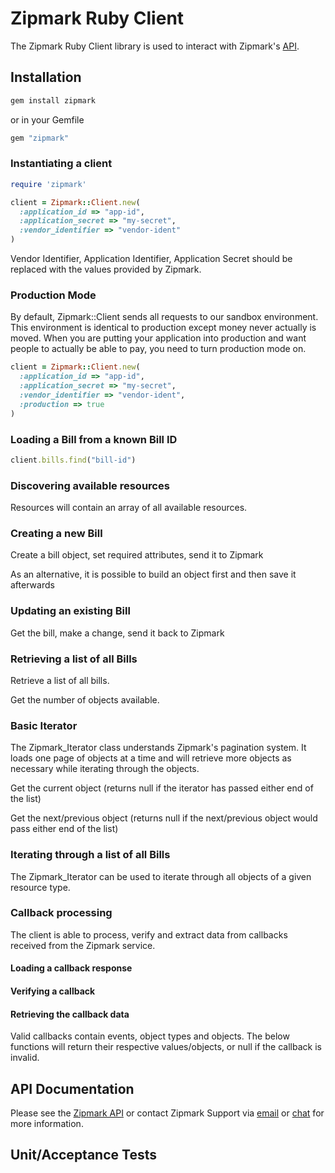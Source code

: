 # Zipmark Ruby Client

The Zipmark Ruby Client library is used to interact with Zipmark's [API](https://dev.zipmark.com).

## Installation

```sh
gem install zipmark
```
or in your Gemfile

```ruby
gem "zipmark"
```

### Instantiating a client

```ruby
require 'zipmark'

client = Zipmark::Client.new(
  :application_id => "app-id",
  :application_secret => "my-secret",
  :vendor_identifier => "vendor-ident"
)
```

Vendor Identifier, Application Identifier, Application Secret should be replaced with the 
values provided by Zipmark.


### Production Mode

By default, Zipmark::Client sends all requests to our sandbox environment.  This environment is identical to production except money never actually is moved.  When you are putting your application into production and want people to actually be able to pay, you need to turn production mode on.

```ruby
client = Zipmark::Client.new(
  :application_id => "app-id",
  :application_secret => "my-secret",
  :vendor_identifier => "vendor-ident",
  :production => true
)
```

### Loading a Bill from a known Bill ID

```ruby
client.bills.find("bill-id")
```

### Discovering available resources

Resources will contain an array of all available resources.

### Creating a new Bill

Create a bill object, set required attributes, send it to Zipmark

As an alternative, it is possible to build an object first and then save it afterwards


### Updating an existing Bill

Get the bill, make a change, send it back to Zipmark

### Retrieving a list of all Bills

Retrieve a list of all bills.

Get the number of objects available.

### Basic Iterator

The Zipmark_Iterator class understands Zipmark's pagination system.  It loads one page of objects at a time and will retrieve more objects as necessary while iterating through the objects.

Get the current object (returns null if the iterator has passed either end of the list)

Get the next/previous object (returns null if the next/previous object would pass either end of the list)

### Iterating through a list of all Bills

The Zipmark_Iterator can be used to iterate through all objects of a given resource type.

### Callback processing

The client is able to process, verify and extract data from callbacks received from the Zipmark service.

#### Loading a callback response

#### Verifying a callback

#### Retrieving the callback data

Valid callbacks contain events, object types and objects.  The below functions will return their respective values/objects, or null if the callback is invalid.

## API Documentation

Please see the [Zipmark API](https://dev.zipmark.com) or contact Zipmark Support via [email](mailto:developers@zipmark.com) or [chat](http://bit.ly/zipmarkAPIchat) for more information.

## Unit/Acceptance Tests
